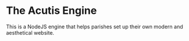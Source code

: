 # The Acutis Engine

This is a NodeJS engine that helps parishes set up their own modern and aesthetical website.